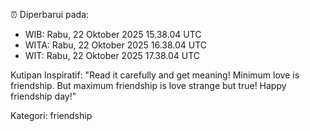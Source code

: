 ⏰ Diperbarui pada:
- WIB: Rabu, 22 Oktober 2025 15.38.04 UTC
- WITA: Rabu, 22 Oktober 2025 16.38.04 UTC
- WIT: Rabu, 22 Oktober 2025 17.38.04 UTC

Kutipan Inspiratif:
"Read it carefully and get meaning! Minimum love is friendship. But maximum friendship is love strange but true! Happy friendship day!"


Kategori: friendship

